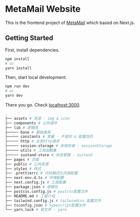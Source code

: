 # MetaMail Website

This is the frontend project of [MetaMail](https://metamail.ink) which based on Next.js.

## Getting Started

First, install dependencies.

```bash
npm install
# or
yarn install
```

Then, start local development.

```bash
npm run dev
# or
yarn dev
```

There you go. Check [localhost:3000](http://localhost:3000).

```bash
.
├── assets # 资源 - img & icon
├── components # 公共组件
├── lib # 逻辑库
├───── base # 基础类库
├───── constants # 常量 - 不变的 & 配置性的
├───── http # 业务http请求
├───── session-storage # 本地存储 - sessionStorage
├───── utils # 工具函数集
├───── zustand-store # 状态管理 - zustand
├── pages # 页面
├── public # 公共资源
├── styles # 样式
├── .prettierrc # 代码格式化风格配置
├── next-env.d.ts # 环境配置
├── next.config.js # 工程配置
├── package.json # 依赖包
├── postcss.config.js # postcss配置文件
├── README.md # 工程介绍
├── tailwind.config.js # tailwindcss 配置文件
├── tsconfig.json # typescript配置文件
└── yarn.lock # 锁文件 - yarn
```
